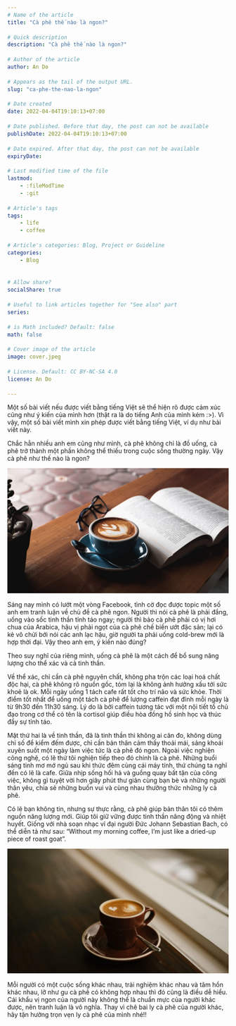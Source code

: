 ```yaml
---
# Name of the article
title: "Cà phê thế nào là ngon?"

# Quick description
description: "Cà phê thế nào là ngon?"

# Author of the article
author: An Do

# Appears as the tail of the output URL.
slug: "ca-phe-the-nao-la-ngon"

# Date created
date: 2022-04-04T19:10:13+07:00

# Date published. Before that day, the post can not be available
publishDate: 2022-04-04T19:10:13+07:00

# Date expired. After that day, the post can not be available
expiryDate:

# Last modified time of the file
lastmod: 
    - :fileModTime
    - :git
    
# Article's tags
tags: 
    - life
    - coffee

# Article's categories: Blog, Project or Guideline
categories:
    - Blog


# Allow share?
socialShare: true

# Useful to link articles together for "See also" part
series: 

# is Math included? Default: false
math: false

# Cover image of the article
image: cover.jpeg

# License. Default: CC BY-NC-SA 4.0
license: An Do

---
```


Một số bài viết nếu được viết bằng tiếng Việt sẽ thể hiện rõ được cảm xúc cũng như ý kiến của mình hơn (thật ra là do tiếng Anh của mình kém :>). Vì vậy, một số bài viết mình xin phép được viết bằng tiếng Việt, ví dụ như bài viết này.

Chắc hẳn nhiều anh em cũng như mình, cà phê không chỉ là đồ uống, cà phê trở thành một phần không thể thiếu trong cuộc sống thường ngày. Vậy cà phê như thế nào là ngon?

![Cà phê như thế nào là ngon?](image_1.jpeg)

Sáng nay mình có lướt một vòng Facebook, tình cờ đọc được topic một số anh em tranh luận về chủ đề cà phê ngon. Người thì nói cà phê là phải đắng, uống vào sốc tinh thần tỉnh táo ngay; người thì bảo cà phê phải có vị hơi chua của Arabica, hậu vị phải ngọt của cà phê chế biến ướt đặc sản; lại có kẻ vô chửi bới nói các anh lạc hậu, giờ người ta phải uống cold-brew mới là hợp thời đại. Vậy theo anh em, ý kiến nào đúng?

Theo suy nghĩ của riêng mình, uống cà phê là một cách để bổ sung năng lượng cho thể xác và cả tinh thần.

Về thể xác, chỉ cần cà phê nguyên chất, không pha trộn các loại hoá chất độc hại, cà phê không rõ nguồn gốc, tóm lại là không ảnh hưởng xấu tới sức khoẻ là ok. Mỗi ngày uống 1 tách cafe rất tốt cho trí não và sức khỏe. Thời điểm tốt nhất để uống một tách cà phê để lượng caffein đạt đỉnh mỗi ngày là từ 9h30 đến 11h30 sáng. Lý do là bởi caffein tương tác với một nội tiết tố chủ đạo trong cơ thể có tên là cortisol giúp điều hòa đồng hồ sinh học và thúc đẩy sự tỉnh táo.

Mặt thứ hai là về tinh thần, đã là tinh thần thì không ai cân đo, không dùng chỉ số để kiểm đếm được, chỉ cần bản thân cảm thấy thoải mái, sảng khoái xuyên suốt một ngày làm việc tức là cà phê đó ngon. Ngoài việc nghiện công nghệ, có lẽ thứ tôi nghiện tiếp theo đó chính là cà phê. Những buổi sáng tinh mơ mớ ngủ sau khi thức đêm cùng cái máy tính, thứ chúng ta nghĩ đến có lẽ là cafe. Giữa nhịp sống hối hả và guồng quay bất tận của công việc, không gì tuyệt vời hơn giây phút thư giãn cùng bạn bè và những người thân yêu, chia sẻ những buồn vui và cùng nhau thưởng thức những ly cà phê.

Có lẽ bạn không tin, nhưng sự thực rằng, cà phê giúp bản thân tôi có thêm nguồn năng lượng mới. Giúp tôi giữ vững được tinh thần năng động và nhiệt huyết. Giống với nhà soạn nhạc vĩ đại người Đức Johann Sebastian Bach, có thể diễn tả như sau: “Without my morning coffee, I’m just like a dried-up piece of roast goat”.

![Hãy tận hưởng trọn vẹn ly cà phê của mình](image_2.jpeg)

Mỗi người có một cuộc sống khác nhau, trải nghiệm khác nhau và tâm hồn khác nhau, lỡ như gu cà phê có không hợp nhau thì đó cũng là điều dễ hiểu. Cái khẩu vị ngon của người này không thể là chuẩn mực của người khác được, nên tranh luận là vô nghĩa. Thay vì chê bai ly cà phê của người khác, hãy tận hưởng trọn vẹn ly cà phê của mình nhé!!
